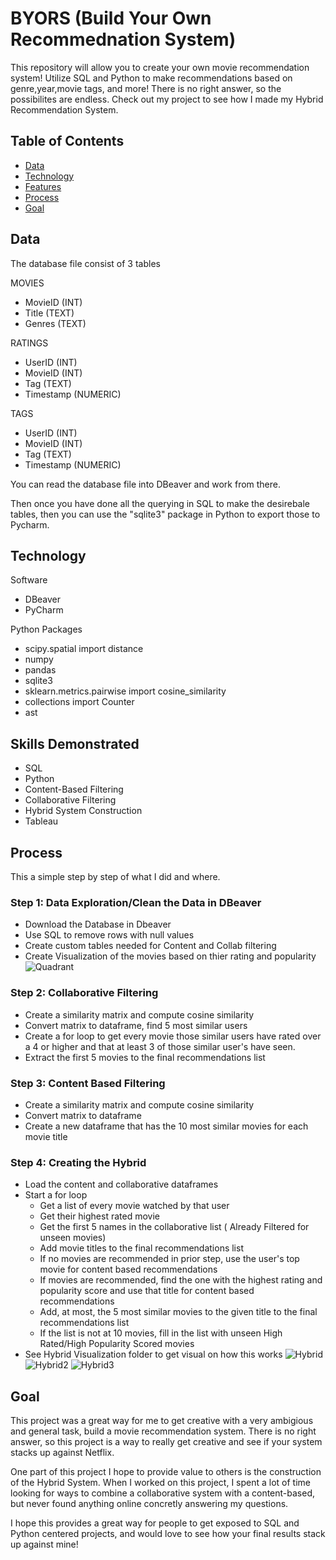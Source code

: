 # BYORS (Build Your Own Recommednation System)

This repository will allow you to create your own movie recommendation system! Utilize SQL and Python to make recommendations based on genre,year,movie tags, and more! 
There is no right answer, so the possibilites are endless. Check out my project to see how I made my Hybrid Recommendation System.

## Table of Contents
- [Data](#Data)
- [Technology](#Technology)
- [Features](#Features)
- [Process](#Process)
- [Goal](#Goal)

## Data
The database file consist of 3 tables

MOVIES
- MovieID (INT)
- Title (TEXT)
- Genres (TEXT)

RATINGS
- UserID (INT)
- MovieID (INT)
- Tag (TEXT)
- Timestamp (NUMERIC)

TAGS
- UserID (INT)
- MovieID (INT)
- Tag (TEXT)
- Timestamp (NUMERIC)

You can read the database file into DBeaver and work from there.

Then once you have done all the querying in SQL to make the desirebale tables, then you can use the "sqlite3" package in Python to export those to Pycharm. 

## Technology

Software
- DBeaver
- PyCharm

Python Packages
- scipy.spatial import distance
- numpy
- pandas 
- sqlite3
- sklearn.metrics.pairwise import cosine_similarity
- collections import Counter
- ast
  
## Skills Demonstrated 
- SQL
- Python
- Content-Based Filtering 
- Collaborative Filtering
- Hybrid System Construction
- Tableau

## Process
This a simple step by step of what I did and where.

### Step 1: Data Exploration/Clean the Data in DBeaver
- Download the Database in Dbeaver
- Use SQL to remove rows with null values
- Create custom tables needed for Content and Collab filtering
- Create Visualization of the movies based on thier rating and popularity
  ![Quadrant](https://github.com/MaxGhasemi/MoviesDataBase/assets/120604692/c16fdc23-9c3c-434b-974b-6a91e2d937a1)


### Step 2: Collaborative Filtering 
- Create a similarity matrix and compute cosine similarity
- Convert matrix to dataframe, find 5 most similar users
- Create a for loop to get every movie those similar users have rated over a 4 or higher and that at least 3 of those similar user's have seen.
- Extract the first 5 movies to the final recommendations list

### Step 3: Content Based Filtering 
- Create a similarity matrix and compute cosine similarity
- Convert matrix to dataframe
- Create a new dataframe that has the 10 most similar movies for each movie title

### Step 4: Creating the Hybrid
- Load the content and collaborative dataframes
- Start a for loop
  - Get a list of every movie watched by that user
  - Get their highest rated movie
  - Get the first 5 names in the collaborative list ( Already Filtered for unseen movies)
  - Add movie titles to the final recommendations list
  - If no movies are recommended in prior step, use the user's top movie for content based recommendations
  - If movies are recommended, find the one with the highest rating and popularity score and use that title for content based recommendations
  - Add, at most, the 5 most similar movies to the given title to the final recommendations list
  - If the list is not at 10 movies, fill in the list with unseen High Rated/High Popularity Scored movies
- See Hybrid Visualization folder to get visual on how this works
![Hybrid](https://github.com/MaxGhasemi/MoviesDataBase/assets/120604692/69a8c2b7-1024-4688-8ccf-efc351165460)
![Hybrid2](https://github.com/MaxGhasemi/MoviesDataBase/assets/120604692/eec70af7-f159-43c8-acf3-4063f1f1c92c)
![Hybrid3](https://github.com/MaxGhasemi/MoviesDataBase/assets/120604692/44bdcea0-34e7-45c5-96fa-a78958907d9e)

## Goal
This project was a great way for me to get creative with a very ambigious and general task, build a movie recommendation system. There is no right answer, so this project is a way to really get creative and see if your system stacks up against Netflix. 

One part of this project I hope to provide value to others is the construction of the Hybrid System. When I worked on this project, I spent a lot of time looking for ways to combine a collaborative system with a content-based, but never found anything online concretly answering my questions. 

I hope this provides a great way for people to get exposed to SQL and Python centered projects, and would love to see how your final results stack up against mine! 



